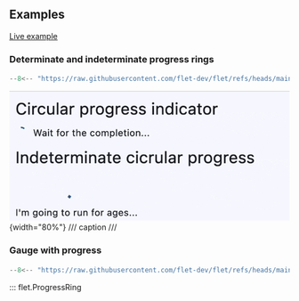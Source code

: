 ## Examples

[Live example](https://flet-controls-gallery.fly.dev/displays/progressring)

### Determinate and indeterminate progress rings

```python
--8<-- "https://raw.githubusercontent.com/flet-dev/flet/refs/heads/main/sdk/python/examples/controls/progress-ring/determinate-and-indeterminate.py"
```

![determinate-and-indeterminate](https://raw.githubusercontent.com/flet-dev/flet/main/sdk/python/examples/controls/progress-ring/media/determinate-and-indeterminate.gif){width="80%"}
/// caption
///

### Gauge with progress

```python
--8<-- "https://raw.githubusercontent.com/flet-dev/flet/refs/heads/main/sdk/python/examples/controls/progress-ring/gauge-with-progress.py"
```



::: flet.ProgressRing

